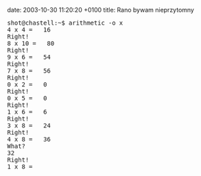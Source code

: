date: 2003-10-30 11:20:20 +0100
title: Rano bywam nieprzytomny

<pre class='terminal'>
shot@chastell:~$ arithmetic -o x
4 x 4 =   16
Right!
8 x 10 =   80
Right!
9 x 6 =   54
Right!
7 x 8 =   56
Right!
0 x 2 =   0
Right!
0 x 5 =   0
Right!
1 x 6 =   6
Right!
3 x 8 =   24
Right!
4 x 8 =   36
What?
32
Right!
1 x 8 =   <span class='cursor'>_</span>
</pre>
